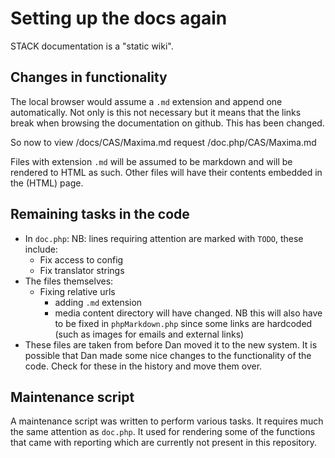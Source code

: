 # Setting up the docs again

STACK documentation is a "static wiki".  

## Changes in functionality

The local browser would assume a `.md` extension and append one automatically.
Not only is this not necessary but it means that the links break when browsing
the documentation on github. This has been changed.

So now to view
    /docs/CAS/Maxima.md
request
    /doc.php/CAS/Maxima.md

Files with extension `.md` will be assumed to be markdown and will be rendered to
HTML as such. Other files will have their contents embedded in the (HTML) page.

## Remaining tasks in the code

+ In `doc.php`: NB: lines requiring attention are marked with `TODO`, these include:
    + Fix access to config
    + Fix translator strings
+ The files themselves:
    + Fixing relative urls
        + adding `.md` extension
        + media content directory will have changed.
          NB this will also have to be fixed in `phpMarkdown.php` since some
          links are hardcoded (such as images for emails and external links)
+ These files are taken from before Dan moved it to the new system.
  It is possible that Dan made some nice changes to the functionality of the code.
  Check for these in the history and move them over.

## Maintenance script
A maintenance script was written to perform various tasks. It requires much the
same attention as `doc.php`. It used for rendering some of the functions that
came with reporting which are currently not present in this repository.
